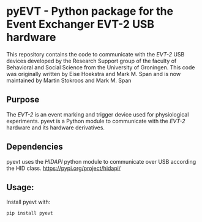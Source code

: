 # pyEVT - Python package for the Event Exchanger EVT-2 USB hardware
This repository contains the code to communicate with the *EVT-2* USB devices developed by the Research Support group of the faculty of Behavioral and Social Science from the University of Groningen. This code was originally written by Eise Hoekstra and Mark M. Span and is now maintained by Martin Stokroos and Mark M. Span

## Purpose
The *EVT-2* is an event marking and trigger device used for physiological experiments.
pyevt is a Python module to communicate with the *EVT-2* hardware and its hardware derivatives.


## Dependencies
pyevt uses the *HIDAPI* python module to communicate over USB according the HID class.
https://pypi.org/project/hidapi/

## Usage:
Install pyevt with:

`pip install pyevt`